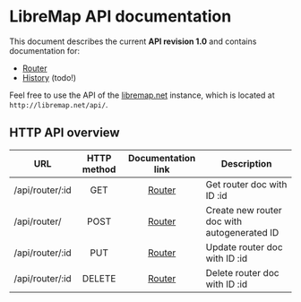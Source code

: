 # LibreMap API documentation

This document describes the current **API revision 1.0** and contains documentation for:
* [Router](doc-api-router.md)
* [History](#history) (todo!)


Feel free to use the API of the [libremap.net](http://libremap.net) instance, which is located at `http://libremap.net/api/`.

## HTTP API overview

| URL                  | HTTP method | Documentation link             | Description  | 
| -------------------- |:-----------:|:------------------------------:| ------------ |
| /api/router/:id      | GET         | [Router](doc-api-router.md)    | Get router doc with ID :id |
| /api/router/         | POST        | [Router](doc-api-router.md)    | Create new router doc with autogenerated ID |
| /api/router/:id      | PUT         | [Router](doc-api-router.md)    | Update router doc with ID :id |
| /api/router/:id      | DELETE      | [Router](doc-api-router.md)    | Delete router doc with ID :id |


